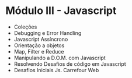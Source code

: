 # Módulo III - Javascript

- Coleções
- Debugging e Error Handling
- Javascript Assíncrono
- Orientação a objetos
- Map, Filter e Reduce
- Manipulando a D.O.M. com Javascript
- Resolvendo Desafios de código em Javascript
- Desafios Iniciais Js. Carrefour Web